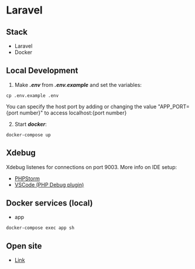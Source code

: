 # Laravel

## Stack
- Laravel
- Docker

## Local Development
1. Make ***.env*** from ***.env.example*** and set the variables:
```
cp .env.example .env
```
You can specify the host port by adding or changing the value "APP_PORT={port number}" to access localhost:{port number}

2. Start ***docker***:
```
docker-compose up
```

## Xdebug
Xdebug listenes for connections on port 9003.
More info on IDE setup:
- [PHPStorm](https://matthewsetter.com/setup-step-debugging-php-xdebug3-docker/)
- [VSCode (PHP Debug plugin)](https://dev.to/jackmiras/xdebug-in-vscode-with-docker-379l)

## Docker services (local)
+ app

```
docker-compose exec app sh
```

## Open site

- [Link](http://localhost:8083)